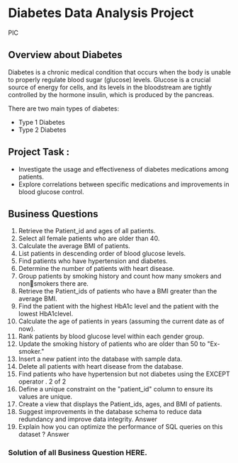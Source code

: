 
# Diabetes Data Analysis Project
PIC

## Overview about  Diabetes
Diabetes is a chronic medical condition that occurs when the body is unable to properly regulate blood sugar (glucose) levels. 
Glucose is a crucial source of energy for cells, and its levels in the bloodstream are tightly controlled by the hormone insulin, which is produced by the pancreas.

There are two main types of diabetes:

- Type 1 Diabetes
- Type 2 Diabetes

## Project Task :
- Investigate the usage and effectiveness of diabetes medications among patients.
- Explore correlations between specific medications and improvements in blood glucose control.

## Business Questions
1. Retrieve the Patient_id and ages of all patients.
2. Select all female patients who are older than 40.
3. Calculate the average BMI of patients.
4. List patients in descending order of blood glucose levels.
5. Find patients who have hypertension and diabetes.
6. Determine the number of patients with heart disease.
7. Group patients by smoking history and count how many smokers and nonsmokers there are.
8. Retrieve the Patient_ids of patients who have a BMI greater than the average BMI.
9. Find the patient with the highest HbA1c level and the patient with the lowest HbA1clevel.
10. Calculate the age of patients in years (assuming the current date as of now).
11. Rank patients by blood glucose level within each gender group.
12. Update the smoking history of patients who are older than 50 to "Ex-smoker."
13. Insert a new patient into the database with sample data.
14. Delete all patients with heart disease from the database.
15. Find patients who have hypertension but not diabetes using the EXCEPT operator . 2 of 2
16. Define a unique constraint on the "patient_id" column to ensure its values are unique.
17. Create a view that displays the Patient_ids, ages, and BMI of patients.
18. Suggest improvements in the database schema to reduce data redundancy and
improve data integrity. Answer 
19. Explain how you can optimize the performance of SQL queries on this dataset ? Answer 

### Solution of all Business Question HERE.
